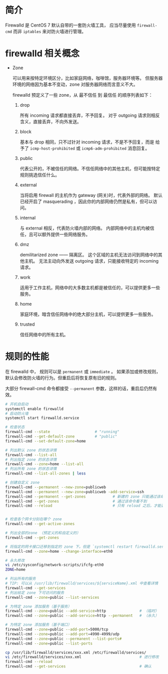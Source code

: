 
# 简介
Firewalld 是 CentOS 7 默认自带的一套防火墙工具，
应当尽量使用 `firewall-cmd` 而非 `iptables` 来对防火墙进行管理。 

# firewalld 相关概念

* Zone 

    可以用来按特定环境区分，比如家庭网络，咖啡馆，服务器环境等。
   但服务器环境的网络因为基本不变动，zone 对服务器网络而言意义不大。

    firewalld 预定义了一些 zone，从 最不信任 到 最信任 的顺序列表如下：
    
    1. drop
    
        所有 incoming 请求都直接丢弃，不予回复。
        对于 outgoing 请求则相反含义，直接丢弃，不向外发送。
        
    1. block
        
        基本与 drop 相同，只不过针对 incoming 请求，不是不予回复，而是
        给予了 `icmp-host-prohibited` 或 `icmp6-adm-prohibited` 消息回复。
     
    1. public
        
        代表公开的，不被信任的网络。不信任网络中的其他主机，但可能按特定规则挑选信任什么。
       
    1. external
    
        当将启用 firewall 的主机作为 gateway (网关)时，代表外部的网络。
        默认已经开启了 masquerading ，因此你的内部网络仍然是私有，但可以访问。
        
    1. internal
        
        与 external 相反，代表防火墙内部的网络。
        内部网络中的主机均被信任，且可以额外提供一些网络服务。
    
    1. dmz
    
        demilitarized zone —— 隔离区。 这个区域的主机无法访问到网络中的其他主机。
        无法主动向外发送 outgoing 请求，只能接收特定的 incoming 请求。
    
    1. work
            
        适用于工作主机，网络中的大多数主机都是被信任的，可以提供更多一些服务。
        
    1. home
    
        家庭环境，暗含信任网络中的绝大部分主机，可以提供更多一些服务。
        
    1. trusted
    
        信任网络中的所有主机。
        
        
# 规则的性能

在 firewalld 中， 规则可以是 `permanent` 或 `immediate` 。 如果添加或修改规则，
默认会修改防火墙的行为。但重启后将恢复原有旧的规则。

大部分 firewall-cmd 命令都接受 `--permanent` 参数，这样的话，重启后仍然有效。


```bash
# 开机自启动
systemctl enable firewalld
# 启动防火墙
systemctl start firewalld.service

# 检查状态
firewall-cmd --state                    # "running"
firewall-cmd --get-default-zone         # "public"
firewall-cmd --set-default-zone=home

# 列出默认 zone 的状态详情
firewall-cmd --list-all
# 列出指定 zone 的状态详情
firewall-cmd --zone=home --list-all 
# 列出所有 zone 的状态详情
firewall-cmd --list-all-zones | less

# 创建自定义 zone
firewall-cmd --permanent --new-zone=publicweb
firewall-cmd --permanent --new-zone=publicweb -add-service=ssh
firewall-cmd --permanent --get-zones            # 新建的 zone 只能通过该命令看到
firewall-cmd --get-zones                        # 通过该命令看不到
firewall-cmd --reload                           # 只有 reload 之后，才能通过上述命令看到。


# 检查各个网卡分别在哪个 zone
firewall-cmd --get-active-zones

# 列出全部的zone （预定义的和自定义的）
firewall-cmd --get-zones

# 将指定的网卡接口迁移到指定的 zone 下。但是 `systemctl restart firewalld.service` 重启后会回复默认情况
firewall-cmd --zone=home --change-interface=eth0

# 永久修改 
vi /etc/sysconfig/network-scripts/ifcfg-eth0
ZONE=home

# 列出所有的服务
# TIP: 可以从 /usr/lib/firewalld/services/${serviceName}.xml 中查看详情
firewall-cmd --get-services
# 列出给定 zone 下可访问的服务
firewall-cmd --zone=public --list-services

# 为特定 zone 添加服务（基于服务）
firewall-cmd --zone=public --add-service=http               # （临时）
firewall-cmd --zone=public --add-service=http --permanent   # （永久）

# 为特定 zone 添加服务（基于端口）
firewall-cmd --zone=public --add-port=5000/tcp
firewall-cmd --zone=public --add-port=4990-4999/udp
firewall-cmd --zone=public --permanent --list-ports# 
firewall-cmd --zone=public --list-ports

cp /usr/lib/firewalld/services/xxx.xml /etc/firewalld/services/ 
vi /etc/firewalld/services/xxx.xml                          # 进行修改
firewall-cmd --reload
firewall-cmd --get-services                                 # 确认
```